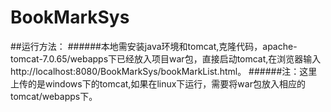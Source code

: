 # BookMarkSys

##运行方法：
######本地需安装java环境和tomcat,克隆代码，apache-tomcat-7.0.65/webapps下已经放入项目war包，直接启动tomcat,在浏览器输入http://localhost:8080/BookMarkSys/bookMarkList.html。
######注：这里上传的是windows下的tomcat,如果在linux下运行，需要将war包放入相应的tomcat/webapps下。
